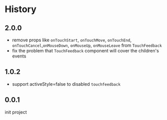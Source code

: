 # History

## 2.0.0

- remove props like `onTouchStart`, `onTouchMove`, `onTouchEnd`, `onTouchCancel`,`onMouseDown`, `onMouseUp`, `onMouseLeave` from `TouchFeedback`
- fix the problem that `TouchFeedback` component will cover the children's events

## 1.0.2

- support activeStyle=false to disabled `touchfeedback`

## 0.0.1

init project
